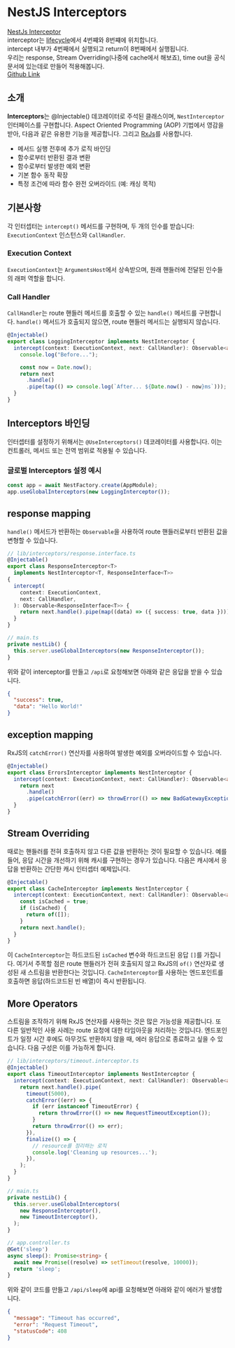 # NestJS Interceptors

[NestJs Interceptor](https://docs.nestjs.com/interceptors)<br/>
interceptor는 [lifecycle](/backend/nestjs/preparation/lifecycle)에서 4번쨰와 8번쨰에 위치합니다.<br/>
intercept 내부가 4번째에서 실행되고 return이 8번째에서 실행됩니다.<br/>
우리는 response, Stream Overriding(나중에 cache에서 해보죠), time out을 공식문서에 있는데로 만들어 적용해봅니다.<br/>
[Github Link](https://github.com/gornoba/nestjs-describe/tree/624f56c1b5866ddb3c85a5bf3df30d2131f185c9)

## 소개

**Interceptors**는 @Injectable() 데코레이터로 주석된 클래스이며, `NestInterceptor` 인터페이스를 구현합니다. Aspect Oriented Programming (AOP) 기법에서 영감을 받아, 다음과 같은 유용한 기능을 제공합니다. 그리고 [RxJs](/backend/nestjs/applied/rxjs)를 사용합니다.

- 메서드 실행 전후에 추가 로직 바인딩
- 함수로부터 반환된 결과 변환
- 함수로부터 발생한 예외 변환
- 기본 함수 동작 확장
- 특정 조건에 따라 함수 완전 오버라이드 (예: 캐싱 목적)

## 기본사항

각 인터셉터는 `intercept()` 메서드를 구현하며, 두 개의 인수를 받습니다: `ExecutionContext` 인스턴스와 `CallHandler`.

### Execution Context

`ExecutionContext`는 `ArgumentsHost`에서 상속받으며, 원래 핸들러에 전달된 인수들의 래퍼 역할을 합니다.

### Call Handler

`CallHandler`는 route 핸들러 메서드를 호출할 수 있는 `handle()` 메서드를 구현합니다. `handle()` 메서드가 호출되지 않으면, route 핸들러 메서드는 실행되지 않습니다.

```typescript
@Injectable()
export class LoggingInterceptor implements NestInterceptor {
  intercept(context: ExecutionContext, next: CallHandler): Observable<any> {
    console.log("Before...");

    const now = Date.now();
    return next
      .handle()
      .pipe(tap(() => console.log(`After... ${Date.now() - now}ms`)));
  }
}
```

## Interceptors 바인딩

인터셉터를 설정하기 위해서는 `@UseInterceptors()` 데코레이터를 사용합니다. 이는 컨트롤러, 메서드 또는 전역 범위로 적용될 수 있습니다.

### 글로벌 Interceptors 설정 예시

```typescript
const app = await NestFactory.create(AppModule);
app.useGlobalInterceptors(new LoggingInterceptor());
```

## response mapping

`handle()` 메서드가 반환하는 `Observable`을 사용하여 route 핸들러로부터 반환된 값을 변형할 수 있습니다.

```typescript
// lib/interceptors/response.interface.ts
@Injectable()
export class ResponseInterceptor<T>
  implements NestInterceptor<T, ResponseInterface<T>>
{
  intercept(
    context: ExecutionContext,
    next: CallHandler,
  ): Observable<ResponseInterface<T>> {
    return next.handle().pipe(map((data) => ({ success: true, data })));
  }
}

// main.ts
private nestLib() {
  this.server.useGlobalInterceptors(new ResponseInterceptor());
}
```

위와 같이 interceptor를 만들고 `/api`로 요청해보면 아래와 같은 응답을 받을 수 있습니다.

```json
{
  "success": true,
  "data": "Hello World!"
}
```

## exception mapping

RxJS의 `catchError()` 연산자를 사용하여 발생한 예외를 오버라이드할 수 있습니다.

```typescript
@Injectable()
export class ErrorsInterceptor implements NestInterceptor {
  intercept(context: ExecutionContext, next: CallHandler): Observable<any> {+
    return next
      .handle()
      .pipe(catchError((err) => throwError(() => new BadGatewayException())));
  }
}
```

## Stream Overriding

때로는 핸들러를 전혀 호출하지 않고 다른 값을 반환하는 것이 필요할 수 있습니다. 예를 들어, 응답 시간을 개선하기 위해 캐시를 구현하는 경우가 있습니다. 다음은 캐시에서 응답을 반환하는 간단한 캐시 인터셉터 예제입니다.

```typescript
@Injectable()
export class CacheInterceptor implements NestInterceptor {
  intercept(context: ExecutionContext, next: CallHandler): Observable<any> {
    const isCached = true;
    if (isCached) {
      return of([]);
    }
    return next.handle();
  }
}
```

이 `CacheInterceptor`는 하드코드된 `isCached` 변수와 하드코드된 응답 `[]`를 가집니다. 여기서 주목할 점은 route 핸들러가 전혀 호출되지 않고 RxJS의 `of()` 연산자로 생성된 새 스트림을 반환한다는 것입니다. `CacheInterceptor`를 사용하는 엔드포인트를 호출하면 응답(하드코드된 빈 배열)이 즉시 반환됩니다.

## More Operators

스트림을 조작하기 위해 RxJS 연산자를 사용하는 것은 많은 가능성을 제공합니다. 또 다른 일반적인 사용 사례는 route 요청에 대한 타임아웃을 처리하는 것입니다. 엔드포인트가 일정 시간 후에도 아무것도 반환하지 않을 때, 에러 응답으로 종료하고 싶을 수 있습니다. 다음 구성은 이를 가능하게 합니다.

```typescript
// lib/interceptors/timeout.interceptor.ts
@Injectable()
export class TimeoutInterceptor implements NestInterceptor {
  intercept(context: ExecutionContext, next: CallHandler): Observable<any> {
    return next.handle().pipe(
      timeout(5000),
      catchError((err) => {
        if (err instanceof TimeoutError) {
          return throwError(() => new RequestTimeoutException());
        }
        return throwError(() => err);
      }),
      finalize(() => {
        // resource를 정리하는 로직
        console.log('Cleaning up resources...');
      }),
    );
  }
}

// main.ts
private nestLib() {
  this.server.useGlobalInterceptors(
    new ResponseInterceptor(),
    new TimeoutInterceptor(),
  );
}

// app.controller.ts
@Get('sleep')
async sleep(): Promise<string> {
  await new Promise((resolve) => setTimeout(resolve, 10000));
  return 'sleep';
}
```

위와 같이 코드를 만들고 `/api/sleep`에 api를 요청해보면 아래와 같이 에러가 발생합니다.

```json
{
  "message": "Timeout has occurred",
  "error": "Request Timeout",
  "statusCode": 408
}
```
